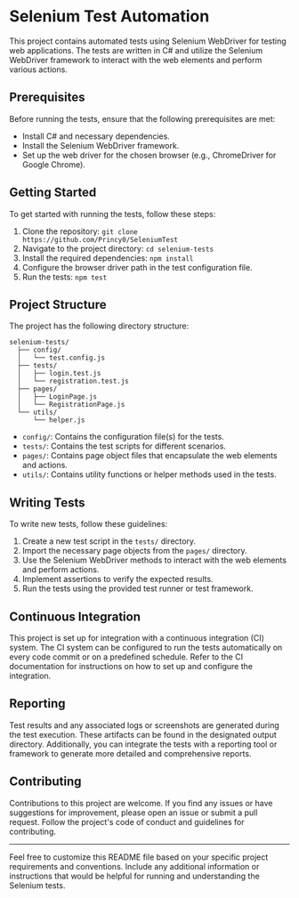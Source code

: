 # Selenium Test Automation

This project contains automated tests using Selenium WebDriver for testing web applications. The tests are written in C# and utilize the Selenium WebDriver framework to interact with the web elements and perform various actions.

## Prerequisites

Before running the tests, ensure that the following prerequisites are met:

- Install C# and necessary dependencies.
- Install the Selenium WebDriver framework.
- Set up the web driver for the chosen browser (e.g., ChromeDriver for Google Chrome).

## Getting Started

To get started with running the tests, follow these steps:

1. Clone the repository: `git clone https://github.com/Princy0/SeleniumTest`
2. Navigate to the project directory: `cd selenium-tests`
3. Install the required dependencies: `npm install`
4. Configure the browser driver path in the test configuration file.
5. Run the tests: `npm test`

## Project Structure

The project has the following directory structure:

```
selenium-tests/
  ├── config/
  │   └── test.config.js
  ├── tests/
  │   ├── login.test.js
  │   └── registration.test.js
  ├── pages/
  │   ├── LoginPage.js
  │   └── RegistrationPage.js
  └── utils/
      └── helper.js
```

- `config/`: Contains the configuration file(s) for the tests.
- `tests/`: Contains the test scripts for different scenarios.
- `pages/`: Contains page object files that encapsulate the web elements and actions.
- `utils/`: Contains utility functions or helper methods used in the tests.

## Writing Tests

To write new tests, follow these guidelines:

1. Create a new test script in the `tests/` directory.
2. Import the necessary page objects from the `pages/` directory.
3. Use the Selenium WebDriver methods to interact with the web elements and perform actions.
4. Implement assertions to verify the expected results.
5. Run the tests using the provided test runner or test framework.

## Continuous Integration

This project is set up for integration with a continuous integration (CI) system. The CI system can be configured to run the tests automatically on every code commit or on a predefined schedule. Refer to the CI documentation for instructions on how to set up and configure the integration.

## Reporting

Test results and any associated logs or screenshots are generated during the test execution. These artifacts can be found in the designated output directory. Additionally, you can integrate the tests with a reporting tool or framework to generate more detailed and comprehensive reports.

## Contributing

Contributions to this project are welcome. If you find any issues or have suggestions for improvement, please open an issue or submit a pull request. Follow the project's code of conduct and guidelines for contributing.

---

Feel free to customize this README file based on your specific project requirements and conventions. Include any additional information or instructions that would be helpful for running and understanding the Selenium tests.
